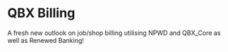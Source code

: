 # QBX Billing
A fresh new outlook on job/shop billing utilising NPWD and QBX_Core as well as Renewed Banking!
